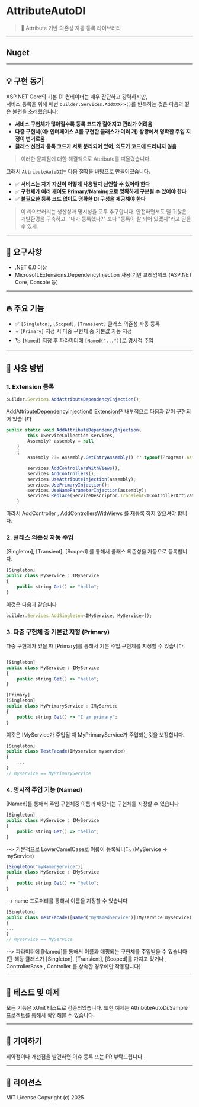 # AttributeAutoDI

> 🌟 Attribute 기반 의존성 자동 등록 라이브러리

---
## Nuget
> 

---
## 💡 구현 동기 

ASP.NET Core의 기본 DI 컨테이너는 매우 간단하고 강력하지만,  
서비스 등록을 위해 매번 `builder.Services.AddXXX<>()`를 반복하는 것은 다음과 같은 불편을 초래했습니다:

- **서비스 구현체가 많아질수록 등록 코드가 길어지고 관리가 어려움**
- **다중 구현체(예: 인터페이스 A를 구현한 클래스가 여러 개) 상황에서 명확한 주입 지정이 번거로움**
- **클래스 선언과 등록 코드가 서로 분리되어 있어, 의도가 코드에 드러나지 않음**

> 이러한 문제점에 대한 해결책으로 Attribute를 떠올렸습니다.

그래서 `AttributeAutoDI`는 다음 철학을 바탕으로 만들어졌습니다:

- ✅ **서비스는 자기 자신이 어떻게 사용될지 선언할 수 있어야 한다**
- ✅ **구현체가 여러 개여도 Primary/Naming으로 명확하게 구분될 수 있어야 한다**
- ✅ **불필요한 등록 코드 없이도 명확한 DI 구성을 제공해야 한다**

> 이 라이브러리는 생산성과 명시성을 모두 추구합니다. 
> 안전하면서도 덜 귀찮은 개발환경을 구축하고.
> "내가 등록했나?" 보다 "등록이 잘 되어 있겠지"라고 믿을 수 있게.

---

## 🧾 요구사항

- .NET 6.0 이상
- Microsoft.Extensions.DependencyInjection 사용 기반 프레임워크 (ASP.NET Core, Console 등)

---

## 🔥 주요 기능

- ✅ `[Singleton]`, `[Scoped]`, `[Transient]` 클래스 의존성 자동 등록
- ⭐ `[Primary]` 지정 시 다중 구현체 중 기본값 자동 지정
- 🏷️ `[Named]` 지정 후 파라미터에 `[Named("...")]`로 명시적 주입
---

## 🚀 사용 방법

### 1. Extension 등록
```jsx
builder.Services.AddAttributeDependencyInjection();
```
AddAttributeDependencyInjection() Extension은 내부적으로 다음과 같이 구현되어 있습니다
```jsx
public static void AddAttributeDependencyInjection(
        this IServiceCollection services,
        Assembly? assembly = null
    )
    {
        assembly ??= Assembly.GetEntryAssembly() ?? typeof(Program).Assembly;

        services.AddControllersWithViews();
        services.AddControllers();
        services.UseAttributeInjection(assembly);
        services.UsePrimaryInjection();
        services.UseNameParameterInjection(assembly);
        services.Replace(ServiceDescriptor.Transient<IControllerActivator, NamedControllerActivator>());
    }
```
따라서 AddController , AddControllersWithViews 를 재등록 하지 않으셔야 합니다.

### 2. 클래스 의존성 자동 주입 
[Singleton], [Transient], [Scoped] 를 통해서 클래스 의존성을 자동으로 등록합니다.
```jsx
[Singleton]
public class MyService : IMyService
{
    public string Get() => "hello";
}
```
이것은 다음과 같습니다
```jsx
builder.Services.AddSingleton<IMyService, MyService>();
```

### 3. 다중 구현체 중 기본값 지정 (Primary)
다중 구현체가 있을 때 [Primary]를 통해서 기본 주입 구현체를 지정할 수 있습니다.
```jsx

[Singleton]
public class MyService : IMyService
{
    public string Get() => "hello";
}

[Primary]
[Singleton]
public class MyPrimaryService : IMyService
{
    public string Get() => "I am primary";
}
```
이것은 IMyService가 주입될 때 MyPrimaryService가 주입되는것을 보장합니다.
```jsx
[Singleton]
public class TestFacade(IMyservice myservice)
{
    ...
}
// myservice == MyPrimaryService
```

### 4. 명시적 주입 기능 (Named)
[Named]를 통해서 주입 구현체중 이름과 매핑되는 구현체를 지정할 수 있습니다
```jsx
[Singleton]
public class MyService : IMyService
{
    public string Get() => "hello";
}
```
--> 기본적으로 LowerCamelCase로 이름이 등록됩니다. (MyService -> myService)
```jsx
[Singleton("myNamedService")]
public class MyService : IMyService
{
    public string Get() => "hello";
}
```
--> name 프로퍼티를 통해서 이름을 지정할 수 있습니다
```jsx
[Singleton]
public class TestFacade([Named("myNamedService")]IMyservice myservice)
{
...
}
// myservice == MyService
```
--> 파라미터에 [Named]를 통해서 이름과 매핑되는 구현체를 주입받을 수 있습니다
(단 해당 클래스가 [Singleton], [Transient], [Scoped]를 가지고 있거나 , ControllerBase , Controller 를 상속한 경우에만 작동합니다)

---

## 🧪 테스트 및 예제
모든 기능은 xUnit 테스트로 검증되었습니다.
또한 예제는 AttributeAutoDi.Sample 프로젝트를 통해서 확인해볼 수 있습니다.

---

## 🙌 기여하기
취약점이나 개선점을 발견하면 이슈 등록 또는 PR 부탁드립니다.

---

## 📄 라이선스
MIT License
Copyright (c) 2025


